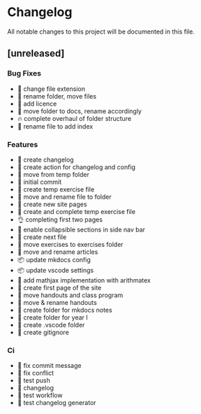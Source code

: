 # Changelog

All notable changes to this project will be documented in this file.

## [unreleased]

### Bug Fixes

- :bug:  change file extension
- :truck:  rename folder, move files
- :page_facing_up:  add licence
- :truck:  move folder to docs, rename accordingly
- :fire:  complete overhaul of folder structure
- :truck:  rename file to add index

### Features

- :tada:  create changelog
- :tada:  create action for changelog and config
- :truck:  move from temp folder
- :tada:  initial commit
- :tada:  create temp exercise file
- :truck:  move and rename file to folder
- :tada:  create new site pages
- :tada:  create and complete temp exercise file
- :ok_hand:  completing first two pages
- :lipstick:  enable collapsible sections in side nav bar
- :tada:  create next file
- :truck:  move exercises to exercises folder
- :truck:  move and rename articles
- :package:  update mkdocs config
- :package:  update vscode settings
- :tada:  add mathjax implementation with arithmatex
- :tada:  create first page of the site
- :truck:  move handouts and class program
- :truck:  move & rename handouts
- :tada:  create folder for mkdocs notes
- :tada:  create folder for year I
- :tada:  create .vscode folder
- :tada:  create gitignore

### Ci

- :green_heart:  fix commit message
- :green_heart:  fix conflict
- :green_heart:  test push
- :green_heart:  changelog
- :green_heart:  test workflow
- :green_heart:  test changelog generator

<!-- generated by git-cliff -->
